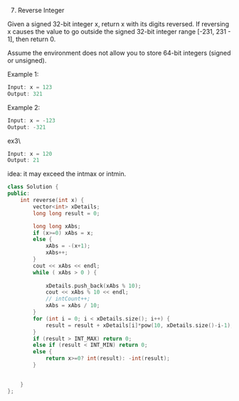 7. Reverse Integer

Given a signed 32-bit integer x, return x with its digits reversed. If reversing x causes the value to go outside the signed 32-bit integer range [-231, 231 - 1], then return 0.

Assume the environment does not allow you to store 64-bit integers (signed or unsigned).


Example 1:
```cpp
Input: x = 123
Output: 321
```

Example 2:
```cpp
Input: x = -123
Output: -321
```
ex3\
```cpp
Input: x = 120
Output: 21
```

idea:
it may exceed the intmax or intmin.


```c++
class Solution {
public:
    int reverse(int x) {
        vector<int> xDetails;
        long long result = 0;

        long long xAbs;
        if (x>=0) xAbs = x;
        else {
            xAbs = -(x+1);
            xAbs++;        
        }
        cout << xAbs << endl;
        while ( xAbs > 0 ) {
            
            xDetails.push_back(xAbs % 10);
            cout << xAbs % 10 << endl;
            // intCount++;
            xAbs = xAbs / 10;
        }
        for (int i = 0; i < xDetails.size(); i++) {
            result = result + xDetails[i]*pow(10, xDetails.size()-i-1);
        }
        if (result > INT_MAX) return 0;
        else if (result < INT_MIN) return 0;
        else {
            return x>=0? int(result): -int(result);
        }

        
    }
};
```
